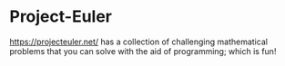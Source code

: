 Project-Euler
=============

https://projecteuler.net/ has a collection of challenging mathematical problems that you can solve with the aid of programming; which is fun!
